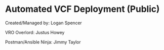 # Automated VCF Deployment (Public)

Created/Managed by: Logan Spencer

VRO Overlord: Justus Howey

Postman/Ansible Ninja: Jimmy Taylor
